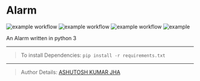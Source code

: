 # Alarm
![example workflow](https://img.shields.io/github/license/ASHUdev05/Alarm)
![example workflow](https://img.shields.io/github/forks/ASHUdev05/Alarm)
![example workflow](https://img.shields.io/github/stars/ASHUdev05/Alarm)
![example](https://img.shields.io/github/issues/ASHUdev05/Alarm)




An Alarm written in python 3 

***

> To install Dependencies:
> `pip install -r requirements.txt`

***

>Author Details:
>[ASHUTOSH KUMAR JHA](https://www.instagram.com/__legend05__)
